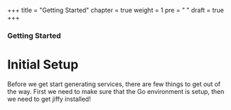 +++
title = "Getting Started"
chapter = true
weight = 1
pre = "<i class='fa fa-github'></i> " 
draft = true
+++

### Getting Started

# Initial Setup

Before we get start generating services, there are few things to get out of the way.  First we need to make sure that the Go environment is setup, then we need to get jiffy installed!
